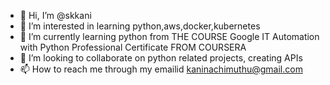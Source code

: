 - 👋 Hi, I’m @skkani
- 👀 I’m interested in learning python,aws,docker,kubernetes
- 🌱 I’m currently learning python from THE COURSE Google IT Automation with Python Professional Certificate FROM COURSERA
- 💞️ I’m looking to collaborate on python related projects, creating APIs
- 📫 How to reach me through my emailid kaninachimuthu@gmail.com

<!---
skkani/skkani is a ✨ special ✨ repository because its `README.md` (this file) appears on your GitHub profile.
You can click the Preview link to take a look at your changes.
--->
